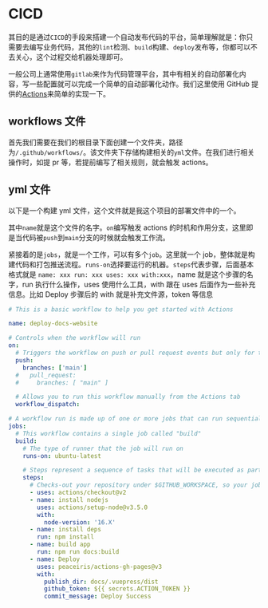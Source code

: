 # CICD

其目的是通过`CICD`的手段来搭建一个自动发布代码的平台，简单理解就是：你只需要去编写业务代码，其他的`lint`检测、`build`构建、`deploy`发布等，你都可以不去关心，这个过程交给机器处理即可。

一般公司上通常使用`gitlab`来作为代码管理平台，其中有相关的自动部署化内容，写一些配置就可以完成一个简单的自动部署化动作。我们这里使用 GitHub 提供的[Actions](https://github.com/features/actions)来简单的实现一下。

## workflows 文件

首先我们需要在我们的根目录下面创建一个文件夹，路径为`/.github/workflows/`。该文件夹下存储构建相关的`yml`文件。在我们进行相关操作时，如提 pr 等，若提前编写了相关规则，就会触发 actions。

## yml 文件

以下是一个构建 yml 文件，这个文件就是我这个项目的部署文件中的一个。

其中`name`就是这个文件的名字。`on`编写触发 actions 的时机和作用分支，这里即是当代码被`push`到`main`分支的时候就会触发工作流。

紧接着的是`jobs`，就是一个工作，可以有多个`job`。这里就一个 job，整体就是构建代码和打包推送流程。`runs-on`选择要运行的机器。`steps`代表步骤，后面基本格式就是 `name: xxx run: xxx uses: xxx with:xxx`，name 就是这个步骤的名字，run 执行什么操作，uses 使用什么工具，with 跟在 uses 后面作为一些补充信息。比如 Deploy 步骤后的 with 就是补充文件源，token 等信息

```yml
# This is a basic workflow to help you get started with Actions

name: deploy-docs-website

# Controls when the workflow will run
on:
  # Triggers the workflow on push or pull request events but only for the "main" branch
  push:
    branches: ['main']
  #   pull_request:
  #     branches: [ "main" ]

  # Allows you to run this workflow manually from the Actions tab
  workflow_dispatch:

# A workflow run is made up of one or more jobs that can run sequentially or in parallel
jobs:
  # This workflow contains a single job called "build"
  build:
    # The type of runner that the job will run on
    runs-on: ubuntu-latest

    # Steps represent a sequence of tasks that will be executed as part of the job
    steps:
      # Checks-out your repository under $GITHUB_WORKSPACE, so your job can access it
      - uses: actions/checkout@v2
      - name: install nodejs
        uses: actions/setup-node@v3.5.0
        with:
          node-version: '16.X'
      - name: install deps
        run: npm install
      - name: build app
        run: npm run docs:build
      - name: Deploy
        uses: peaceiris/actions-gh-pages@v3
        with:
          publish_dir: docs/.vuepress/dist
          github_token: ${{ secrets.ACTION_TOKEN }}
          commit_message: Deploy Success
```
